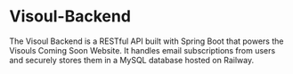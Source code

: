 # Visoul-Backend
The Visoul Backend is a RESTful API built with Spring Boot that powers the Visouls Coming Soon Website. It handles email subscriptions from users and securely stores them in a MySQL database hosted on Railway.
